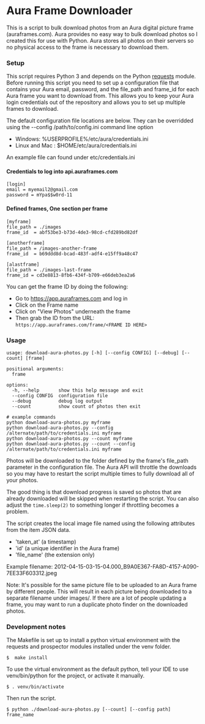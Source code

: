 # Aura Frame Downloader

This is a script to bulk download photos from an Aura digital picture frame (auraframes.com). Aura provides no easy way to bulk download photos so I created this for use with Python. Aura stores all photos on their servers so no physical access to the frame is necessary to download them.

### Setup

This script requires Python 3 and depends on the Python [requests](https://github.com/psf/requests) module. Before running this script you need to set up a configuration file that contains your Aura email, password, and the file_path and frame_id for each Aura frame you want to download from. This allows you to keep your Aura login credentials out of the repository and allows you to set up multiple frames to download.

The default configuration file locations are below. They can be overridded using the --config /path/to/config.ini command line option

 * Windows: %USERPROFILE%/etc/aura/credentials.ini
 * Linux and Mac  : $HOME/etc/aura/credentials.ini

An example file can found under etc/credentials.ini


#### Credentials to log into api.auraframes.com

    [login]
    email = myemail2@gmail.com
    password = mYpa$$w0rd-11

#### Defined frames, One section per frame

    [myframe]
    file_path = ./images
    frame_id  = abf53be3-b73d-4de3-98cd-cfd289bd82df

    [anotherframe]
    file_path = /images-another-frame
    frame_id  = b69ddd8d-bcad-483f-adf4-e15ff9a48c47

    [alastframe]
    file_path = ./images-last-frame
    frame_id = cd3e8813-8fb6-434f-b709-e66deb3ea2a6

You can get the frame ID by doing the following:

 * Go to https://app.auraframes.com and log in
 * Click on the Frame name
 * Click on "View Photos" underneath the frame
 * Then grab the ID from the URL: `https://app.auraframes.com/frame/<FRAME ID HERE>`


### Usage

    usage: download-aura-photos.py [-h] [--config CONFIG] [--debug] [--count] [frame]

    positional arguments:
      frame

    options:
      -h, --help       show this help message and exit
      --config CONFIG  configuration file
      --debug          debug log output
      --count          show count of photos then exit

    # example commands
    python download-aura-photos.py myframe
    python download-aura-photos.py --config /alternate/path/to/credentials.ini myframe
    python download-aura-photos.py --count myframe
    python download-aura-photos.py --count --config /alternate/path/to/credentials.ini myframe


Photos will be downloaded to the folder defined by the frame's file_path parameter in the configuration file. The Aura API will throttle the downloads so you may have to restart the script multiple times to fully download all of your photos. 

The good thing is that download progress is saved so photos that are already downloaded will be skipped when restarting the script. You can also adjust the `time.sleep(2)` to something longer if throttling becomes a problem.

The script creates the local image file named using the following attributes from the 
item JSON data.
 * 'taken_at' (a timestamp) 
 * 'id' (a unique identifier in the Aura frame)
 * 'file_name' (the extension only) 

Example filename: 2012-04-15-03-15-04.000_B9A0E367-FA8D-4157-A090-7EE33F603312.jpeg

Note: It's possible for the same picture file to be uploaded to an Aura frame by different people.  This will result in each picture being downloaded to a separate filename under images/.  If there are a lot of people updating a frame, you may want to run a duplicate photo finder on the downloaded photos.

### Development notes

The Makefile is set up to install a python virtual environment with the requests and prospector
modules installed under the venv folder. 

    $  make install


To use the virtual environment as the default python, tell your IDE to use venv/bin/python
for the project, or activate it manually.

    $ . venv/bin/activate

Then run the script.

    $ python ./download-aura-photos.py [--count] [--config path] frame_name